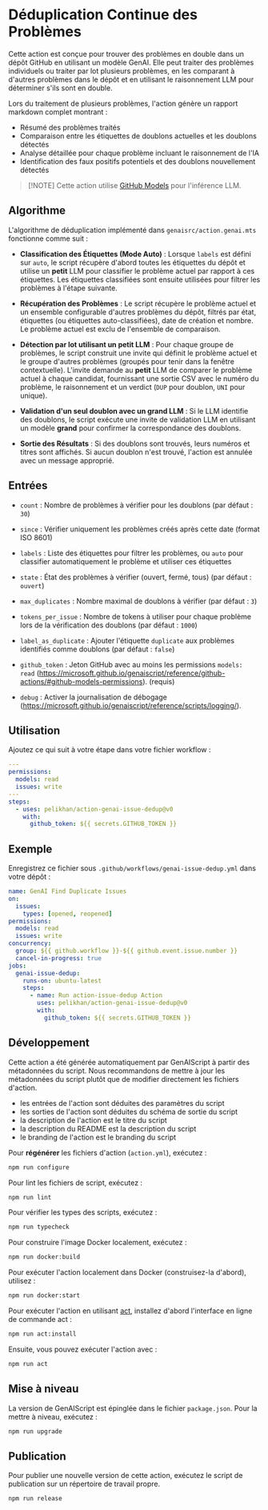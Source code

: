 # Déduplication Continue des Problèmes

Cette action est conçue pour trouver des problèmes en double dans un dépôt GitHub en utilisant un modèle GenAI. Elle peut traiter des problèmes individuels ou traiter par lot plusieurs problèmes, en les comparant à d'autres problèmes dans le dépôt et en utilisant le raisonnement LLM pour déterminer s'ils sont en double.

Lors du traitement de plusieurs problèmes, l'action génère un rapport markdown complet montrant :
- Résumé des problèmes traités  
- Comparaison entre les étiquettes de doublons actuelles et les doublons détectés
- Analyse détaillée pour chaque problème incluant le raisonnement de l'IA
- Identification des faux positifs potentiels et des doublons nouvellement détectés

> \[!NOTE]
> Cette action utilise [GitHub Models](https://github.com/models) pour l'inférence LLM.

## Algorithme

L'algorithme de déduplication implémenté dans `genaisrc/action.genai.mts` fonctionne comme suit :

* **Classification des Étiquettes (Mode Auto)** : Lorsque `labels` est défini sur `auto`, le script récupère d'abord toutes les étiquettes du dépôt et utilise un **petit** LLM pour classifier le problème actuel par rapport à ces étiquettes. Les étiquettes classifiées sont ensuite utilisées pour filtrer les problèmes à l'étape suivante.

* **Récupération des Problèmes** : Le script récupère le problème actuel et un ensemble configurable d'autres problèmes du dépôt, filtrés par état, étiquettes (ou étiquettes auto-classifiées), date de création et nombre. Le problème actuel est exclu de l'ensemble de comparaison.

* **Détection par lot utilisant un petit LLM** : Pour chaque groupe de problèmes, le script construit une invite qui définit le problème actuel et le groupe d'autres problèmes (groupés pour tenir dans la fenêtre contextuelle). L'invite demande au **petit** LLM de comparer le problème actuel à chaque candidat, fournissant une sortie CSV avec le numéro du problème, le raisonnement et un verdict (`DUP` pour doublon, `UNI` pour unique).

* **Validation d'un seul doublon avec un grand LLM** : Si le LLM identifie des doublons, le script exécute une invite de validation LLM en utilisant un modèle **grand** pour confirmer la correspondance des doublons.

* **Sortie des Résultats** : Si des doublons sont trouvés, leurs numéros et titres sont affichés. Si aucun doublon n'est trouvé, l'action est annulée avec un message approprié.

## Entrées

* `count` : Nombre de problèmes à vérifier pour les doublons (par défaut : `30`)

* `since` : Vérifier uniquement les problèmes créés après cette date (format ISO 8601)

* `labels` : Liste des étiquettes pour filtrer les problèmes, ou `auto` pour classifier automatiquement le problème et utiliser ces étiquettes

* `state` : État des problèmes à vérifier (ouvert, fermé, tous) (par défaut : `ouvert`)

* `max_duplicates` : Nombre maximal de doublons à vérifier (par défaut : `3`)

* `tokens_per_issue` : Nombre de tokens à utiliser pour chaque problème lors de la vérification des doublons (par défaut : `1000`)

* `label_as_duplicate` : Ajouter l'étiquette `duplicate` aux problèmes identifiés comme doublons (par défaut : `false`)

* `github_token` : Jeton GitHub avec au moins les permissions `models: read` (<https://microsoft.github.io/genaiscript/reference/github-actions/#github-models-permissions>). (requis)

* `debug` : Activer la journalisation de débogage (<https://microsoft.github.io/genaiscript/reference/scripts/logging/>).

## Utilisation

Ajoutez ce qui suit à votre étape dans votre fichier workflow :

```yaml
---
permissions:
  models: read
  issues: write
---
steps:
  - uses: pelikhan/action-genai-issue-dedup@v0
    with:
      github_token: ${{ secrets.GITHUB_TOKEN }}
```

## Exemple

Enregistrez ce fichier sous `.github/workflows/genai-issue-dedup.yml` dans votre dépôt :

```yaml
name: GenAI Find Duplicate Issues
on:
  issues:
    types: [opened, reopened]
permissions:
  models: read
  issues: write
concurrency:
  group: ${{ github.workflow }}-${{ github.event.issue.number }}
  cancel-in-progress: true
jobs:
  genai-issue-dedup:
    runs-on: ubuntu-latest
    steps:
      - name: Run action-issue-dedup Action
        uses: pelikhan/action-genai-issue-dedup@v0
        with:
          github_token: ${{ secrets.GITHUB_TOKEN }}
```

## Développement

Cette action a été générée automatiquement par GenAIScript à partir des métadonnées du script.
Nous recommandons de mettre à jour les métadonnées du script plutôt que de modifier directement les fichiers d'action.

* les entrées de l'action sont déduites des paramètres du script
* les sorties de l'action sont déduites du schéma de sortie du script
* la description de l'action est le titre du script
* la description du README est la description du script
* le branding de l'action est le branding du script

Pour **régénérer** les fichiers d'action (`action.yml`), exécutez :

```bash
npm run configure
```

Pour lint les fichiers de script, exécutez :

```bash
npm run lint
```

Pour vérifier les types des scripts, exécutez :

```bash
npm run typecheck
```

Pour construire l'image Docker localement, exécutez :

```bash
npm run docker:build
```

Pour exécuter l'action localement dans Docker (construisez-la d'abord), utilisez :

```bash
npm run docker:start
```

Pour exécuter l'action en utilisant [act](https://nektosact.com/), installez d'abord l'interface en ligne de commande act :

```bash
npm run act:install
```

Ensuite, vous pouvez exécuter l'action avec :

```bash
npm run act
```

## Mise à niveau

La version de GenAIScript est épinglée dans le fichier `package.json`. Pour la mettre à niveau, exécutez :

```bash
npm run upgrade
```

## Publication

Pour publier une nouvelle version de cette action, exécutez le script de publication sur un répertoire de travail propre.

```bash
npm run release
```
